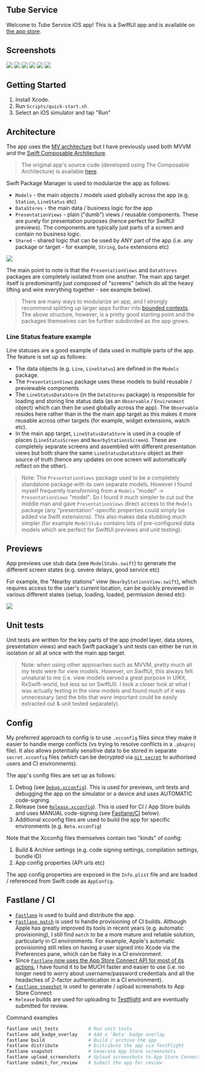 ## Tube Service

Welcome to Tube Service iOS app!  This is a SwiftUI app and is available on [the app store](https://apps.apple.com/app/id1540626286#?platform=iphone).

## Screenshots

![](Docs/Images/01-ServiceStatuses-Today.png)
![](Docs/Images/02-ServiceStatuses-Weekend.png)
![](Docs/Images/03-LiveArrivalsBoard.png)
![](Docs/Images/04-NearbyStations-Detail.png)
![](Docs/Images/05-JourneyPlanner-Form.png)
![](Docs/Images/06-JourneyPlanner-Results.png)

## Getting Started

1. Install Xcode.
1. Run `Scripts/quick-start.sh`
1. Select an iOS simulator and tap "Run"

## Architecture

The app uses the [MV architecture](https://azamsharp.com/2023/02/28/building-large-scale-apps-swiftui.html) but I have previously used both MVVM and the [Swift Composable Architecture](https://github.com/pointfreeco/swift-composable-architecture).

> The original app's source code (developed using The Composable Architecture) is available [here](https://github.com/ridgeview-apps/tube-service/tree/legacy/tca).

Swift Package Manager is used to modularize the app as follows:

* `Models` - the main objects / models used globally across the app (e.g. `Station`, `LineStatus` etc)
* `DataStores` - the main data / business logic for the app
* `PresentationViews` - plain ("dumb") views / reusable components. These are purely for presentation purposes (hence perfect for SwiftUI previews). The components are typically just parts of a screen and contain no business logic.
* `Shared` - shared logic that can be used by ANY part of the app (i.e. any package or target - for example, `String`, `Date` extensions etc)

![](Docs/Images/swift-package-dependencies.png)

The main point to note is that the `PresentationViews` and `DataStores` packages are completely isolated from one another. The main app target itself is predominantly just composed of "screens" (which do all the heavy lifting and wire everything together - see example below).

> There are many ways to modularize an app, and I strongly recommend splitting up larger apps further into [bounded contexts](https://azamsharp.com/2023/02/28/building-large-scale-apps-swiftui.html#multiple-aggregate-models). The above structure, however, is a pretty good starting point and the packages themselves can be further subdivided as the app grows.

### Line Status feature example

Line statuses are a good example of data used in multiple parts of the app. The feature is set up as follows:

* The data objects (e.g. `Line`, `LineStatus`) are defined in the `Models` package.
* The `PresentationViews` package uses these models to build reusable / previewable components
* The `LineStatusDataStore` (in the `DataStores` package) is responsible for loading and storing line status data (as an `Observable` / `Environment` object) which can then be used globally across the app). The `Observable` resides here rather than in the the main app target as this makes it more reusable across other targets (for example, widget extensions, watch etc).
* In the main app target, `LineStatusDataStore` is used in a couple of places (`LineStatusScreen` and `NearbyStationsScreen`). These are completely separate screens and assembled with different presentation views but both share the same `LineStatusDataStore` object as their source of truth (hence any updates on one screen will automatically reflect on the other).

> Note: The `PresentationViews` package used to be a completely standalone package with its own separate models. However I found myself frequently transforming from a `Models` "model" -> `PresentationViews` "model". So I found it much simpler to cut out the middle man and gave `PresentationViews` direct access to the `Models` package (any "presentation"-specific properties could simply be added via Swift extensions). This also makes data stubbing much simpler (for example `ModelStubs` contains lots of pre-configured data models which are perfect for SwiftUI previews and unit testing).

## Previews

App previews use stub data (see `ModelStubs.swift`) to generate the different screen states (e.g. severe delays, good service etc)

For example, the "Nearby stations" view (`NearbyStationsView.swift`), which requires access to the user's current location, can be quickly previewed in various different states (setup, loading, loaded, permission denied etc):

![](Docs/Images/preview-example.png)

## Unit tests

Unit tests are written for the key parts of the app (model layer, data stores, presentation views) and each Swift package's unit tests can either be run in isolation or all at once with the main app target.

> Note: when using other approaches such as MVVM, pretty much all my tests were for view models. However, on SwiftUI, this always felt unnatural to me (i.e. view models served a great purpose in UIKit, RxSwift-world, but less so on SwiftUI). I took a closer look at what I was actually testing in the view models and found much of it was unnecessary (and the bits that *were* important could be easily extracted out & unit tested separately).

## Config

My preferred approach to config is to use `.xcconfig` files since they make it easier to handle merge conflicts (vs trying to resolve conflicts in a `.pbxproj` file). It also allows potentially sensitive data to be stored in separate `secret.xcconfig` files (which can be decrypted via [`git secret`](https://git-secret.io) to authorised users and CI environments).

The app's config files are set up as follows:

1. Debug (see [`Debug.xcconfig`](Config/Debug.xcconfig)). This is used for previews, unit tests and debugging the app on the simulator or a device and uses AUTOMATIC code-signing.
1. Release (see [`Release.xcconfig`](Config/Release.xcconfig)). This is used for CI  / App Store builds and uses MANUAL code-signing (see [Fastlane/CI](#fastlane-/-CI) below).
1. Additional xcconfig files are used to build the app for specific environments (e.g. `Beta.xcconfig`)

Note that the Xcconfig files themselves contain two "kinds" of config:

1. Build & Archive settings (e.g. code signing settings, compilation settings, bundle ID)
1. App config properties (API urls etc)

The app config properties are exposed in the `Info.plist` file and are loaded / referenced from Swift code as `AppConfig`.


## Fastlane / CI

* [`Fastlane`](https://fastlane.tools) is used to build and distribute the app.
* [`Fastlane match`](https://docs.fastlane.tools/actions/match/) is used to handle provisioning of CI builds. Although Apple has greatly improved its tools in recent years (e.g. automatic provisioning), I still find `match` to be a more mature and reliable solution, particularly in CI environments. For example, Apple's automatic provisioning still relies on having a user signed into Xcode via the Preferences pane, which can be flaky in a CI environment.
* Since [`Fastlane` now uses the App Store Connect API for most of its actions](https://docs.fastlane.tools/app-store-connect-api/), I have found it to be MUCH faster and easier to use (i.e. no longer need to worry about username/password credentials and all the headaches of 2-factor authentication in a CI environment).
* [`Fastlane snapshot`](https://docs.fastlane.tools/actions/snapshot/) is used to generate / upload screenshots to App Store Connect
* `Release` builds are used for uploading to [Testflight](https://www.google.com/search?client=safari&rls=en&q=testflight&ie=UTF-8&oe=UTF-8) and are eventually submitted for review.

Command examples

```ruby
fastlane unit_tests           # Run unit tests
fastlane add_badge_overlay    # Add a 'Beta' badge overlay
fastlane build                # Build / archive the app
fastlane distribute           # Distribute the app via TestFlight
fastlane snapshot             # Generate App Store screenshots
fastlane upload_screenshots   # Upload screenshots to App Store Connect
fastlane submit_for_review    # Submit the app for review
```